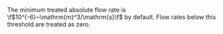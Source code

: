 The minimum treated absolute flow rate is \f$10^{-6}~\mathrm{m}^3/\mathrm{s}\f$ by default.
Flow rates below this threshold are treated as zero.
